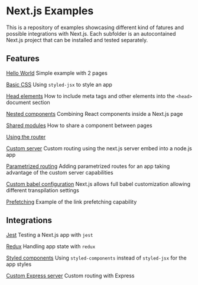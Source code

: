 # Next.js Examples

This is a repository of examples showcasing different kind of fatures and possible integrations with Next.js.
Each subfolder is an autocontained Next.js project that can be installed and tested separately.

## Features

[Hello World](./hello-world) Simple example with 2 pages

[Basic CSS](./basic-css) Using `styled-jsx` to style an app

[Head elements](./head-elements) How to include meta tags and other elements into the `<head>` document section

[Nested components](./nested-components) Combining React components inside a Next.js page

[Shared modules](./shared-modules) How to share a component between pages

[Using the router](./using-router)

[Custom server](./custom-server) Custom routing using the next.js server embed into a node.js app

[Parametrized routing](./parametrized-routing) Adding parametrized routes for an app taking advantage of the custom server capabilities

[Custom babel configuration](./with-custom-babel-config) Next.js allows full babel customization allowing different transpilation settings

[Prefetching](./with-prefetching) Example of the link prefetching capability

## Integrations

[Jest](./with-jest) Testing a Next.js app with `jest`

[Redux](./with-redux) Handling app state with `redux`

[Styled components](./with-styled-components) Using `styled-components` instead of `styled-jsx` for the app styles

[Custom Express server](./custom-server-express) Custom routing with Express
